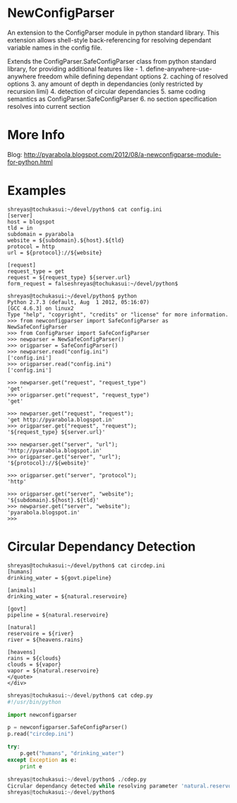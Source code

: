 NewConfigParser
===============

An extension to the ConfigParser module in python standard library. This extension allows shell-style back-referencing for resolving dependant variable names in the config file. 

Extends the ConfigParser.SafeConfigParser class from python standard library, for providing additional features like - 
	1. define-anywhere-use-anywhere freedom while defining dependant options
	2. caching of resolved options
	3. any amount of depth in dependancies (only restricted by recursion limi)
	4. detection of circular dependancies
	5. same coding semantics as ConfigParser.SafeConfigParser
	6. no section specification resolves into current section


More Info
=========

Blog: http://pyarabola.blogspot.com/2012/08/a-newconfigparse-module-for-python.html


Examples
========
```
shreyas@tochukasui:~/devel/python$ cat config.ini
[server]
host = blogspot
tld = in
subdomain = pyarabola
website = ${subdomain}.${host}.${tld}
protocol = http
url = ${protocol}://${website}

[request]
request_type = get
request = ${request_type} ${server.url}
form_request = falseshreyas@tochukasui:~/devel/python$ 

shreyas@tochukasui:~/devel/python$ python
Python 2.7.3 (default, Aug  1 2012, 05:16:07) 
[GCC 4.6.3] on linux2
Type "help", "copyright", "credits" or "license" for more information.
>>> from newconfigparser import SafeConfigParser as NewSafeConfigParser
>>> from ConfigParser import SafeConfigParser
>>> newparser = NewSafeConfigParser()
>>> origparser = SafeConfigParser()
>>> newparser.read("config.ini")
['config.ini']
>>> origparser.read("config.ini")
['config.ini']

>>> newparser.get("request", "request_type")
'get'
>>> origparser.get("request", "request_type")
'get'

>>> newparser.get("request", "request");
'get http://pyarabola.blogspot.in'
>>> origparser.get("request", "request");
'${request_type} ${server.url}'

>>> newparser.get("server", "url");
'http://pyarabola.blogspot.in'
>>> origparser.get("server", "url");
'${protocol}://${website}'

>>> origparser.get("server", "protocol");
'http'

>>> origparser.get("server", "website");
'${subdomain}.${host}.${tld}'
>>> newparser.get("server", "website");
'pyarabola.blogspot.in'
>>> 
```

Circular Dependancy Detection 
============================
```
shreyas@tochukasui:~/devel/python$ cat circdep.ini
[humans]
drinking_water = ${govt.pipeline}

[animals]
drinking_water = ${natural.reservoire}

[govt]
pipeline = ${natural.reservoire}

[natural]
reservoire = ${river}
river = ${heavens.rains}

[heavens]
rains = ${clouds}
clouds = ${vapor}
vapor = ${natural.reservoire}
</quote>
</div>
```
```python
shreyas@tochukasui:~/devel/python$ cat cdep.py
#!/usr/bin/python

import newconfigparser

p = newconfigparser.SafeConfigParser()
p.read("circdep.ini")

try: 
    p.get("humans", "drinking_water")
except Exception as e:
    print e

shreyas@tochukasui:~/devel/python$ ./cdep.py
Cicrular dependancy detected while resolving parameter 'natural.reservoire': natural.reservoire -> natural.river -> heavens.rains -> heavens.clouds -> heavens.vapor -> natural.reservoire
shreyas@tochukasui:~/devel/python$ 
```

